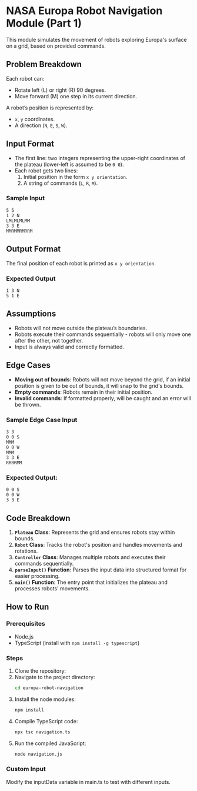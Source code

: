 # NASA Europa Robot Navigation Module (Part 1)

This module simulates the movement of robots exploring Europa's surface on a grid, based on provided commands.

## Problem Breakdown
Each robot can:
- Rotate left (L) or right (R) 90 degrees.
- Move forward (M) one step in its current direction.

A robot’s position is represented by:
- `x`, `y` coordinates.
- A direction (`N`, `E`, `S`, `W`).

## Input Format
- The first line: two integers representing the upper-right coordinates of the plateau
  (lower-left is assumed to be `0 0`).
- Each robot gets two lines:
  1. Initial position in the form `x y orientation`.
  2. A string of commands (`L`, `R`, `M`).

### Sample Input
```
5 5 
1 2 N 
LMLMLMLMM 
3 3 E 
MMRMMRMRRM
```


## Output Format
The final position of each robot is printed as `x y orientation`.

### Expected Output
```
1 3 N 
5 1 E
```

## Assumptions
- Robots will not move outside the plateau’s boundaries.
- Robots execute their commands sequentially - robots will only move one after the other, not together.
- Input is always valid and correctly formatted.

## Edge Cases
- **Moving out of bounds**: Robots will not move beyond the grid, if an initial position is given to be out of bounds, it will snap to the grid's bounds.
- **Empty commands**: Robots remain in their initial position.
- **Invalid commands**: If formatted properly, will be caught and an error will be thrown.

### Sample Edge Case Input
```
3 3 
0 0 S 
MMM 
0 0 W 
MMM 
3 3 E 
RRRRMM
```

### Expected Output:
```
0 0 S
0 0 W 
3 3 E
```

## Code Breakdown
1. **`Plateau` Class**: Represents the grid and ensures robots stay within bounds.
2. **`Robot` Class**: Tracks the robot's position and handles movements and rotations.
3. **`Controller` Class**: Manages multiple robots and executes their commands sequentially.
4. **`parseInput()` Function**: Parses the input data into structured format for easier processing.
5. **`main()` Function**: The entry point that initializes the plateau and processes robots' movements.

## How to Run

### Prerequisites
- Node.js
- TypeScript (install with `npm install -g typescript`)

### Steps
1. Clone the repository:
2. Navigate to the project directory:
    ```bash
    cd europa-robot-navigation
    ```
3. Install the node modules:
    ```bash
    npm install
    ```
4. Compile TypeScript code:
    ```bash
    npx tsc navigation.ts
    ```
5. Run the compiled JavaScript:
    ```bash
    node navigation.js
    ```

### Custom Input
Modify the inputData variable in main.ts to test with different inputs.

